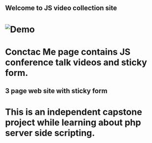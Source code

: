 ## Welcome to JS video collection site
# ![Demo](https://media.giphy.com/media/xUPGcz6nbIbp5aNEK4/giphy.gif)

# Conctac Me page contains JS conference talk videos and sticky form.
 ## 3 page web site with sticky form

# This is an independent capstone project while learning about php server side scripting.
